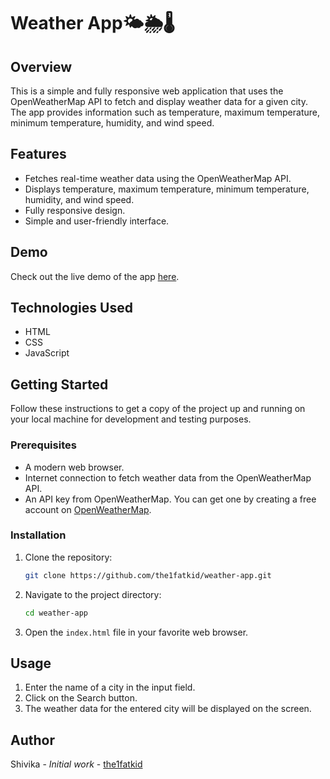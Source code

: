 # Weather App🌤️🌦️🌡️

## Overview
This is a simple and fully responsive web application that uses the OpenWeatherMap API to fetch and display weather data for a given city. The app provides information such as temperature, maximum temperature, minimum temperature, humidity, and wind speed.

## Features

- Fetches real-time weather data using the OpenWeatherMap API.
- Displays temperature, maximum temperature, minimum temperature, humidity, and wind speed.
- Fully responsive design.
- Simple and user-friendly interface.

## Demo

Check out the live demo of the app [here](#https://the1fatkid.github.io/weather-app/).

## Technologies Used

- HTML
- CSS
- JavaScript

## Getting Started

Follow these instructions to get a copy of the project up and running on your local machine for development and testing purposes.

### Prerequisites

- A modern web browser.
- Internet connection to fetch weather data from the OpenWeatherMap API.
- An API key from OpenWeatherMap. You can get one by creating a free account on [OpenWeatherMap](https://home.openweathermap.org/users/sign_up).

### Installation

1. Clone the repository:
    ```bash
    git clone https://github.com/the1fatkid/weather-app.git
    ```

2. Navigate to the project directory:
    ```bash
    cd weather-app
    ```

3. Open the `index.html` file in your favorite web browser.

## Usage

1. Enter the name of a city in the input field.
2. Click on the Search button.
3. The weather data for the entered city will be displayed on the screen.

## Author

Shivika - *Initial work* - [the1fatkid](https://github.com/the1fatkid)
